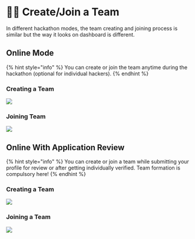 # 🤼‍♂️ Create/Join a Team

In different hackathon modes, the team creating and joining process is similar but the way it looks on dashboard is different.

## Online Mode

{% hint style="info" %}
You can create or join the team anytime during the hackathon \(optional for individual hackers\).
{% endhint %}

### Creating a Team

![](../../.gitbook/assets/create_team_online.gif)

### Joining Team

![](../../.gitbook/assets/join_team_online.gif)

## Online With Application Review

{% hint style="info" %}
You can create or join a team while submitting your profile for review or after getting individually verified. Team formation is compulsory here!
{% endhint %}

### Creating a Team

![](../../.gitbook/assets/create_team.gif)

### Joining a Team

![](../../.gitbook/assets/join_team.gif)

